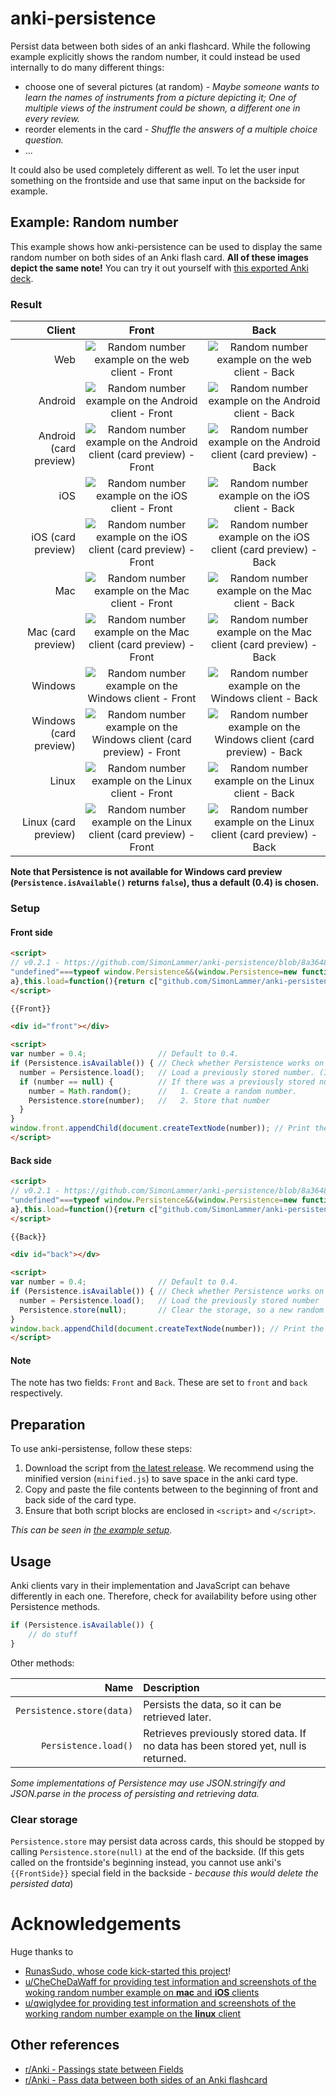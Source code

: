 # anki-persistence
Persist data between both sides of an anki flashcard. While the following example explicitly shows the random number, it could instead be used internally to do many different things:

* choose one of several pictures (at random) *- Maybe someone wants to learn the names of instruments from a picture depicting it; One of multiple views of the instrument could be shown, a different one in every review.*
* reorder elements in the card *- Shuffle the answers of a multiple choice question.*
* ...

It could also be used completely different as well. To let the user input something on the frontside and use that same input on the backside for example.

## Example: Random number

This example shows how anki-persistence can be used to display the same random number on both sides of an Anki flash card. **All of these images depict the same note!** You can try it out yourself with [this exported Anki deck](examples/random-number/anki-persistence.apkg).

### Result
| Client                 | Front | Back |
| ----------------------:|:-----:|:----:|
|                    Web | ![Random number example on the web client - Front](examples/random-number/Web-Front.jpg) | ![Random number example on the web client - Back](examples/random-number/Web-Back.jpg) |
|                Android | ![Random number example on the Android client - Front](examples/random-number/AnkiDroid-Front.jpg) | ![Random number example on the Android client - Back](examples/random-number/AnkiDroid-Back.jpg) |
| Android (card preview) | ![Random number example on the Android client (card preview) - Front](examples/random-number/AnkiDroid_Preview-Front.jpg) | ![Random number example on the Android client (card preview) - Back](examples/random-number/AnkiDroid_Preview-Back.jpg) |
|                    iOS | ![Random number example on the iOS client - Front](examples/random-number/iOS-Front.jpg) | ![Random number example on the iOS client - Back](examples/random-number/iOS-Back.jpg) |
|     iOS (card preview) | ![Random number example on the iOS client (card preview) - Front](examples/random-number/iOS_Preview-Front.jpg) | ![Random number example on the iOS client (card preview) - Back](examples/random-number/iOS_Preview-Back.jpg) |
|                    Mac | ![Random number example on the Mac client - Front](examples/random-number/Mac-Front.png) | ![Random number example on the Mac client - Back](examples/random-number/Mac-Back.png) |
|     Mac (card preview) | ![Random number example on the Mac client (card preview) - Front](examples/random-number/Mac_Preview-Front.png) | ![Random number example on the Mac client (card preview) - Back](examples/random-number/Mac_Preview-Back.png) |
|                Windows | ![Random number example on the Windows client - Front](examples/random-number/Windows-Front.jpg) | ![Random number example on the Windows client - Back](examples/random-number/Windows-Back.jpg) |
| Windows (card preview) | ![Random number example on the Windows client (card preview) - Front](examples/random-number/Windows_Preview-Front.jpg) | ![Random number example on the Windows client (card preview) - Back](examples/random-number/Windows_Preview-Back.jpg) |
|                  Linux | ![Random number example on the Linux client - Front](examples/random-number/Linux-Front.png) | ![Random number example on the Linux client - Back](examples/random-number/Linux-Back.png) |
|     Linux (card preview) | ![Random number example on the Linux client (card preview) - Front](examples/random-number/Linux_Preview-Front.png) | ![Random number example on the Linux client (card preview) - Back](examples/random-number/Linux_Preview-Back.png) |

**Note that Persistence is not available for Windows card preview (```Persistence.isAvailable()``` returns ```false```), thus a default (0.4) is chosen.**

### Setup
#### Front side
~~~html
<script>
// v0.2.1 - https://github.com/SimonLammer/anki-persistence/blob/8a3648baa02a9cd5c1f51e5adf3772dd5d494757/script.js
"undefined"===typeof window.Persistence&&(window.Persistence=new function(){var a=!1;try{"object"===typeof window.sessionStorage&&(a=!0,this.store=function(a){sessionStorage.setItem("github.com/SimonLammer/anki-persistence",JSON.stringify(a))},this.load=function(){return JSON.parse(sessionStorage.getItem("github.com/SimonLammer/anki-persistence"))})}catch(e){}for(var d=["py","qt"],b=0;!a&&b<d.length;b++){var c=window[d[b]];"object"===typeof c&&(a=!0,this.store=function(a){c["github.com/SimonLammer/anki-persistence"]=
a},this.load=function(){return c["github.com/SimonLammer/anki-persistence"]||null})}this.isAvailable=function(){return a}});
</script>

{{Front}}

<div id="front"></div>

<script>
var number = 0.4;                // Default to 0.4.
if (Persistence.isAvailable()) { // Check whether Persistence works on the client.
  number = Persistence.load();   // Load a previously stored number. (In case {{FrontSide}} is used)
  if (number == null) {          // If there was a previously stored number:
    number = Math.random();      //   1. Create a random number.
    Persistence.store(number);   //   2. Store that number
  }
}
window.front.appendChild(document.createTextNode(number)); // Print the number.
</script>
~~~

#### Back side

~~~html
<script>
// v0.2.1 - https://github.com/SimonLammer/anki-persistence/blob/8a3648baa02a9cd5c1f51e5adf3772dd5d494757/script.js
"undefined"===typeof window.Persistence&&(window.Persistence=new function(){var a=!1;try{"object"===typeof window.sessionStorage&&(a=!0,this.store=function(a){sessionStorage.setItem("github.com/SimonLammer/anki-persistence",JSON.stringify(a))},this.load=function(){return JSON.parse(sessionStorage.getItem("github.com/SimonLammer/anki-persistence"))})}catch(e){}for(var d=["py","qt"],b=0;!a&&b<d.length;b++){var c=window[d[b]];"object"===typeof c&&(a=!0,this.store=function(a){c["github.com/SimonLammer/anki-persistence"]=
a},this.load=function(){return c["github.com/SimonLammer/anki-persistence"]||null})}this.isAvailable=function(){return a}});
</script>

{{Back}}

<div id="back"></dv>

<script>
var number = 0.4;                // Default to 0.4.
if (Persistence.isAvailable()) { // Check whether Persistence works on the client.
  number = Persistence.load();   // Load the previously stored number
  Persistence.store(null);       // Clear the storage, so a new random number will be created on the next card.
}
window.back.appendChild(document.createTextNode(number)); // Print the number.
</script>
~~~

#### Note

The note has two fields: ```Front``` and ```Back```.
These are set to ```front``` and ```back``` respectively.

## Preparation

To use anki-persistense, follow these steps:
1. Download the script from [the latest release](releases/latest). We recommend using the minified version (```minified.js```) to save space in the anki card type.
1. Copy and paste the file contents between to the beginning of front and back side of the card type.
1. Ensure that both script blocks are enclosed in ```<script>``` and ```</script>```.

*This can be seen in [the example setup](#setup).*

## Usage

Anki clients vary in their implementation and JavaScript can behave differently in each one. Therefore, check for availability before using other Persistence methods.

~~~javascript
if (Persistence.isAvailable()) {
	// do stuff
}
~~~

Other methods:

|                       Name    | Description |
| -----------------------------:|:----------- |
| ```Persistence.store(data)``` | Persists the data, so it can be retrieved later. |
|      ```Persistence.load()``` | Retrieves previously stored data. If no data has been stored yet, null is returned. |

*Some implementations of Persistence may use JSON.stringify and JSON.parse in the process of persisting and retrieving data.*

### Clear storage

```Persistence.store``` may persist data across cards, this should be stopped by calling ```Persistence.store(null)``` at the end of the backside. (If this gets called on the frontside's beginning instead, you cannot use anki's ```{{FrontSide}}``` special field in the backside *- because this would delete the persisted data*)

# Acknowledgements

Huge thanks to

* [RunasSudo, whose code kick-started this project](https://yingtongli.me/blog/2015/03/15/random-question-generator-on-anki-using.html)!
* [u/CheCheDaWaff for providing test information and screenshots of the woking random number example on **mac** and **iOS** clients](https://www.reddit.com/r/Anki/comments/8ksjqb/pass_data_between_both_sides_of_an_anki_flashcard/dzbpfdd/)
* [u/qwiglydee for providing test information and screenshots of the working random number example on the **linux** client](https://www.reddit.com/r/Anki/comments/8ksjqb/pass_data_between_both_sides_of_an_anki_flashcard/dzbpnbm/)


## Other references

* [r/Anki - Passings state between Fields](https://www.reddit.com/r/Anki/comments/4mhfmm/passing_state_between_fields/)
* [r/Anki - Pass data between both sides of an Anki flashcard](https://www.reddit.com/r/Anki/comments/8ksjqb/pass_data_between_both_sides_of_an_anki_flashcard/)